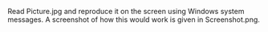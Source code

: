 Read Picture.jpg and reproduce it on the screen using Windows system messages. A screenshot of how this would work is given in Screenshot.png.
